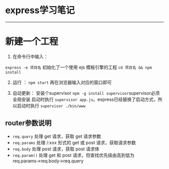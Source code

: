 # express学习笔记
------------------------

# 新建一个工程

1. 在命令行中输入：

`express -e 项目名`  初始化了一个使用 ejs 模板引擎的工程
`cd 项目名 && npm install`

2. 运行 ：
`npm start` 再在浏览器输入对应的窗口即可

3. 自动更新：
安装个supervisor `npm -g install supervisor`supervisor必须全局安装
启动时执行 `supervisor app.js`。express已经替换了启动方式，所以启动时执行 `supervisor ./bin/www`

## router参数说明
* `req.query`   处理 get 请求，获取 get 请求参数
* `req.params`  处理 /:xxx 形式的 get 或 post 请求，获取请求参数
* `req.body`    处理 post 请求，获取 post 请求体
* `req.param()` 处理 get 和 post 请求，但查找优先级由高到低为 req.params→req.body→req.query